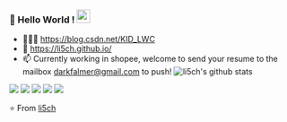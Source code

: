 ### 👋 Hello World !  <img src="https://github.com/TheDudeThatCode/TheDudeThatCode/blob/master/Assets/Earth.gif" width="24px">

- 👨🏽‍💻 https://blog.csdn.net/KID_LWC
- 🌱 https://li5ch.github.io/
- 📫 Currently working in shopee, welcome to send your resume to the mailbox darkfalmer@gmail.com to push!
![li5ch's github stats](https://github-readme-stats.vercel.app/api?username=li5ch&show_icons=true&hide_border=true)

![](https://github-profile-summary-cards.vercel.app/api/cards/profile-details?username=li5ch&theme=github)
![](https://github-profile-summary-cards.vercel.app/api/cards/repos-per-language?username=li5ch&theme=github)
![](https://github-profile-summary-cards.vercel.app/api/cards/most-commit-language?username=li5ch&theme=github)
![](https://github-profile-summary-cards.vercel.app/api/cards/stats?username=li5ch&theme=github)
![](https://github-profile-summary-cards.vercel.app/api/cards/productive-time?username=li5ch&theme=github)

⭐️ From [li5ch](https://github.com/li5ch)

